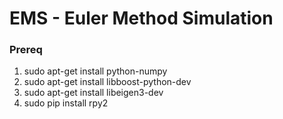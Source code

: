 # EMS - Euler Method Simulation
### Prereq
1. sudo apt-get install python-numpy
2. sudo apt-get install libboost-python-dev
3. sudo apt-get install libeigen3-dev
4. sudo pip install rpy2
